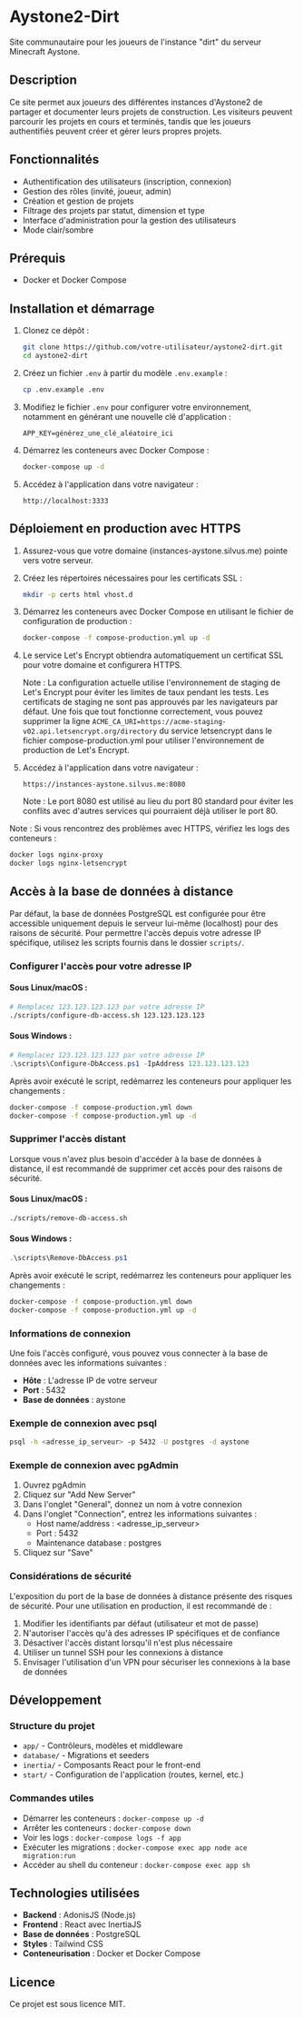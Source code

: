 # Aystone2-Dirt

Site communautaire pour les joueurs de l'instance "dirt" du serveur Minecraft Aystone.

## Description

Ce site permet aux joueurs des différentes instances d'Aystone2 de partager et documenter leurs projets de construction. Les visiteurs peuvent parcourir les projets en cours et terminés, tandis que les joueurs authentifiés peuvent créer et gérer leurs propres projets.

## Fonctionnalités

- Authentification des utilisateurs (inscription, connexion)
- Gestion des rôles (invité, joueur, admin)
- Création et gestion de projets
- Filtrage des projets par statut, dimension et type
- Interface d'administration pour la gestion des utilisateurs
- Mode clair/sombre

## Prérequis

- Docker et Docker Compose

## Installation et démarrage

1. Clonez ce dépôt :
   ```bash
   git clone https://github.com/votre-utilisateur/aystone2-dirt.git
   cd aystone2-dirt
   ```

2. Créez un fichier `.env` à partir du modèle `.env.example` :
   ```bash
   cp .env.example .env
   ```

3. Modifiez le fichier `.env` pour configurer votre environnement, notamment en générant une nouvelle clé d'application :
   ```
   APP_KEY=générez_une_clé_aléatoire_ici
   ```

4. Démarrez les conteneurs avec Docker Compose :
   ```bash
   docker-compose up -d
   ```

5. Accédez à l'application dans votre navigateur :
   ```
   http://localhost:3333
   ```

## Déploiement en production avec HTTPS

1. Assurez-vous que votre domaine (instances-aystone.silvus.me) pointe vers votre serveur.

2. Créez les répertoires nécessaires pour les certificats SSL :
   ```bash
   mkdir -p certs html vhost.d
   ```

3. Démarrez les conteneurs avec Docker Compose en utilisant le fichier de configuration de production :
   ```bash
   docker-compose -f compose-production.yml up -d
   ```

4. Le service Let's Encrypt obtiendra automatiquement un certificat SSL pour votre domaine et configurera HTTPS.

   Note : La configuration actuelle utilise l'environnement de staging de Let's Encrypt pour éviter les limites de taux pendant les tests. Les certificats de staging ne sont pas approuvés par les navigateurs par défaut. Une fois que tout fonctionne correctement, vous pouvez supprimer la ligne `ACME_CA_URI=https://acme-staging-v02.api.letsencrypt.org/directory` du service letsencrypt dans le fichier compose-production.yml pour utiliser l'environnement de production de Let's Encrypt.

5. Accédez à l'application dans votre navigateur :
   ```
   https://instances-aystone.silvus.me:8080
   ```

   Note : Le port 8080 est utilisé au lieu du port 80 standard pour éviter les conflits avec d'autres services qui pourraient déjà utiliser le port 80.

Note : Si vous rencontrez des problèmes avec HTTPS, vérifiez les logs des conteneurs :
   ```bash
   docker logs nginx-proxy
   docker logs nginx-letsencrypt
   ```

## Accès à la base de données à distance

Par défaut, la base de données PostgreSQL est configurée pour être accessible uniquement depuis le serveur lui-même (localhost) pour des raisons de sécurité. Pour permettre l'accès depuis votre adresse IP spécifique, utilisez les scripts fournis dans le dossier `scripts/`.

### Configurer l'accès pour votre adresse IP

#### Sous Linux/macOS :
```bash
# Remplacez 123.123.123.123 par votre adresse IP
./scripts/configure-db-access.sh 123.123.123.123
```

#### Sous Windows :
```powershell
# Remplacez 123.123.123.123 par votre adresse IP
.\scripts\Configure-DbAccess.ps1 -IpAddress 123.123.123.123
```

Après avoir exécuté le script, redémarrez les conteneurs pour appliquer les changements :
```bash
docker-compose -f compose-production.yml down
docker-compose -f compose-production.yml up -d
```

### Supprimer l'accès distant

Lorsque vous n'avez plus besoin d'accéder à la base de données à distance, il est recommandé de supprimer cet accès pour des raisons de sécurité.

#### Sous Linux/macOS :
```bash
./scripts/remove-db-access.sh
```

#### Sous Windows :
```powershell
.\scripts\Remove-DbAccess.ps1
```

Après avoir exécuté le script, redémarrez les conteneurs pour appliquer les changements :
```bash
docker-compose -f compose-production.yml down
docker-compose -f compose-production.yml up -d
```

### Informations de connexion

Une fois l'accès configuré, vous pouvez vous connecter à la base de données avec les informations suivantes :

- **Hôte** : L'adresse IP de votre serveur
- **Port** : 5432
- **Base de données** : aystone

### Exemple de connexion avec psql

```bash
psql -h <adresse_ip_serveur> -p 5432 -U postgres -d aystone
```

### Exemple de connexion avec pgAdmin

1. Ouvrez pgAdmin
2. Cliquez sur "Add New Server"
3. Dans l'onglet "General", donnez un nom à votre connexion
4. Dans l'onglet "Connection", entrez les informations suivantes :
   - Host name/address : <adresse_ip_serveur>
   - Port : 5432
   - Maintenance database : postgres
5. Cliquez sur "Save"

### Considérations de sécurité

L'exposition du port de la base de données à distance présente des risques de sécurité. Pour une utilisation en production, il est recommandé de :

1. Modifier les identifiants par défaut (utilisateur et mot de passe)
2. N'autoriser l'accès qu'à des adresses IP spécifiques et de confiance
3. Désactiver l'accès distant lorsqu'il n'est plus nécessaire
4. Utiliser un tunnel SSH pour les connexions à distance
5. Envisager l'utilisation d'un VPN pour sécuriser les connexions à la base de données

## Développement

### Structure du projet

- `app/` - Contrôleurs, modèles et middleware
- `database/` - Migrations et seeders
- `inertia/` - Composants React pour le front-end
- `start/` - Configuration de l'application (routes, kernel, etc.)

### Commandes utiles

- Démarrer les conteneurs : `docker-compose up -d`
- Arrêter les conteneurs : `docker-compose down`
- Voir les logs : `docker-compose logs -f app`
- Exécuter les migrations : `docker-compose exec app node ace migration:run`
- Accéder au shell du conteneur : `docker-compose exec app sh`

## Technologies utilisées

- **Backend** : AdonisJS (Node.js)
- **Frontend** : React avec InertiaJS
- **Base de données** : PostgreSQL
- **Styles** : Tailwind CSS
- **Conteneurisation** : Docker et Docker Compose

## Licence

Ce projet est sous licence MIT.
